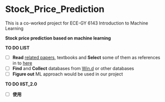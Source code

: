 # Stock_Price_Prediction
This is a co-worked project for ECE-GY 6143 Introduction to Machine Learning

**Stock price prediction based on machine learning**



**TO DO LIST**

- [ ] **Read** [related papers](https://github.com/zhezhangue/StockPrediction/tree/main/Paper/Collection), textbooks and **Select** some of them as references in to [here](https://github.com/zhezhangue/StockPrediction/tree/main/Paper/Selected)
- [ ] **Find**   and **Collect** databases from [Win.d](https://www.wind.com.cn/) or other databases
- [ ] **Figure out** ML approach would be used in our project

**TO DO lIST_2.0**

- [   ] **使用**